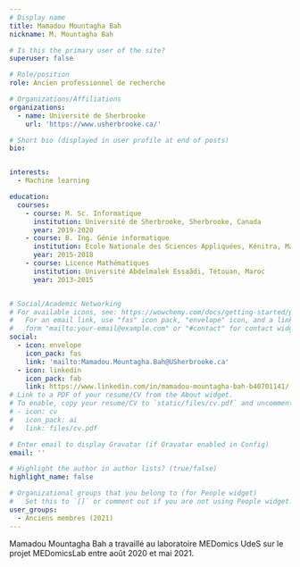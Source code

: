 ```yaml
---
# Display name
title: Mamadou Mountagha Bah
nickname: M. Mountagha Bah

# Is this the primary user of the site?
superuser: false

# Role/position
role: Ancien professionnel de recherche

# Organizations/Affiliations
organizations:
  - name: Université de Sherbrooke
    url: 'https://www.usherbrooke.ca/'

# Short bio (displayed in user profile at end of posts)
bio: 


interests:
  - Machine learning

education:
  courses:
    - course: M. Sc. Informatique
      institution: Université de Sherbrooke, Sherbrooke, Canada
      year: 2019-2020
    - course: B. Ing. Génie informatique
      institution: Ecole Nationale des Sciences Appliquées, Kénitra, Maroc
      year: 2015-2018    
    - course: Licence Mathématiques
      institution: Université Abdelmalek Essaâdi, Tétouan, Maroc
      year: 2013-2015


# Social/Academic Networking
# For available icons, see: https://wowchemy.com/docs/getting-started/page-builder/#icons
#   For an email link, use "fas" icon pack, "envelope" icon, and a link in the
#   form "mailto:your-email@example.com" or "#contact" for contact widget.
social:
  - icon: envelope
    icon_pack: fas
    link: 'mailto:Mamadou.Mountagha.Bah@USherbrooke.ca'
  - icon: linkedin
    icon_pack: fab
    link: https://www.linkedin.com/in/mamadou-mountagha-bah-b40701141/
# Link to a PDF of your resume/CV from the About widget.
# To enable, copy your resume/CV to `static/files/cv.pdf` and uncomment the lines below.
# - icon: cv
#   icon_pack: ai
#   link: files/cv.pdf

# Enter email to display Gravatar (if Gravatar enabled in Config)
email: ''

# Highlight the author in author lists? (true/false)
highlight_name: false

# Organizational groups that you belong to (for People widget)
#   Set this to `[]` or comment out if you are not using People widget.
user_groups:
  - Anciens membres (2021)
---
```


Mamadou Mountagha Bah a travaillé au laboratoire MEDomics UdeS sur le projet MEDomicsLab entre août 2020 et mai 2021.
